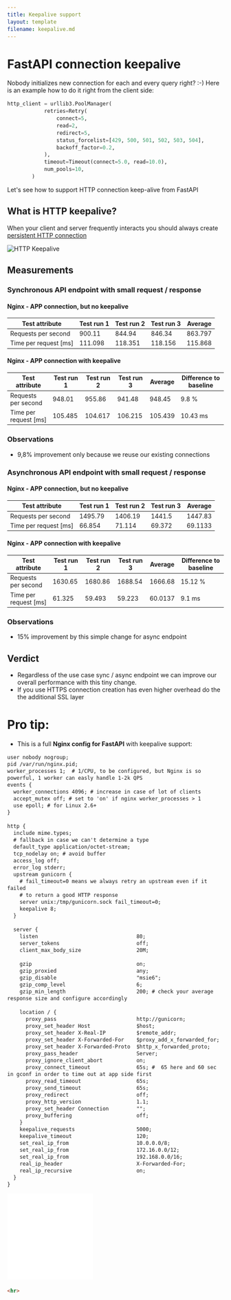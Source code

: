 ```yaml
---
title: Keepalive support
layout: template
filename: keepalive.md
---
```


# FastAPI connection keepalive

Nobody initializes new connection for each and every query right? :-)
Here is an example how to do it right from the client side:
```python
http_client = urllib3.PoolManager(
            retries=Retry(
                connect=5,
                read=2,
                redirect=5,
                status_forcelist=[429, 500, 501, 502, 503, 504],
                backoff_factor=0.2,
            ),
            timeout=Timeout(connect=5.0, read=10.0),
            num_pools=10,
        )
```
Let's see how to support HTTP connection keep-alive from FastAPI


## What is HTTP keepalive?

When your client and server frequently interacts you should always create [persistent HTTP connection](
https://en.wikipedia.org/wiki/HTTP_persistent_connection)

<img src="https://upload.wikimedia.org/wikipedia/commons/thumb/d/d5/HTTP_persistent_connection.svg/600px-HTTP_persistent_connection.svg.png" alt="HTTP Keepalive">


## Measurements

### Synchronous API endpoint with small request / response

#### Nginx - APP connection, but no keepalive


| **Test attribute**    |   **Test run 1** |   **Test run 2** |   **Test run 3** |   **Average** |
|-----------------------|------------------|------------------|------------------|---------------|
| Requests per second   |          900.11  |          844.94  |          846.34  |       863.797 |
| Time per request [ms] |          111.098 |          118.351 |          118.156 |       115.868 |


#### Nginx - APP connection with keepalive

| **Test attribute**    |   **Test run 1** |   **Test run 2** |   **Test run 3** |   **Average** | Difference to baseline   |
|-----------------------|------------------|------------------|------------------|---------------|--------------------------|
| Requests per second   |          948.01  |          955.86  |          941.48  |       948.45  | 9.8 %                    |
| Time per request [ms] |          105.485 |          104.617 |          106.215 |       105.439 | 10.43 ms                 |


### Observations
* 9,8% improvement only because we reuse our existing connections

### Asynchronous API endpoint with small request / response

#### Nginx - APP connection, but no keepalive

| **Test attribute**    |   **Test run 1** |   **Test run 2** |   **Test run 3** |   **Average** |
|-----------------------|------------------|------------------|------------------|---------------|
| Requests per second   |         1495.79  |         1406.19  |         1441.5   |     1447.83   |
| Time per request [ms] |           66.854 |           71.114 |           69.372 |       69.1133 |


#### Nginx - APP connection with keepalive

| **Test attribute**    |   **Test run 1** |   **Test run 2** |   **Test run 3** |   **Average** | Difference to baseline   |
|-----------------------|------------------|------------------|------------------|---------------|--------------------------|
| Requests per second   |         1630.65  |         1680.86  |         1688.54  |     1666.68   | 15.12 %                  |
| Time per request [ms] |           61.325 |           59.493 |           59.223 |       60.0137 | 9.1 ms                   |

### Observations
* 15% improvement by this simple change for async endpoint

## Verdict

* Regardless of the use case sync / async endpoint we can improve our overall performance with this tiny change. 
* If you use HTTPS connection creation has even higher overhead do the the additional SSL layer

# Pro tip:

* This is a full **Nginx config for FastAPI** with keepalive support:

```shell
user nobody nogroup;
pid /var/run/nginx.pid;
worker_processes 1;  # 1/CPU, to be configured, but Nginx is so powerful, 1 worker can easly handle 1-2k QPS 
events {
  worker_connections 4096; # increase in case of lot of clients
  accept_mutex off; # set to 'on' if nginx worker_processes > 1
  use epoll; # for Linux 2.6+
}

http {
  include mime.types;
  # fallback in case we can't determine a type
  default_type application/octet-stream;
  tcp_nodelay on; # avoid buffer
  access_log off;
  error_log stderr;
  upstream gunicorn {
    # fail_timeout=0 means we always retry an upstream even if it failed
    # to return a good HTTP response
    server unix:/tmp/gunicorn.sock fail_timeout=0;
    keepalive 8;
  }

  server {
    listen                                80;
    server_tokens                         off;
    client_max_body_size                  20M;

    gzip                                  on;
    gzip_proxied                          any;
    gzip_disable                          "msie6";
    gzip_comp_level                       6;
    gzip_min_length                       200; # check your average response size and configure accordingly

    location / {
      proxy_pass                          http://gunicorn;
      proxy_set_header Host               $host;
      proxy_set_header X-Real-IP          $remote_addr;
      proxy_set_header X-Forwarded-For    $proxy_add_x_forwarded_for;
      proxy_set_header X-Forwarded-Proto  $http_x_forwarded_proto;
      proxy_pass_header                   Server;
      proxy_ignore_client_abort           on;
      proxy_connect_timeout               65s; #  65 here and 60 sec in gconf in order to time out at app side first
      proxy_read_timeout                  65s;
      proxy_send_timeout                  65s;
      proxy_redirect                      off;
      proxy_http_version                  1.1;
      proxy_set_header Connection         "";
      proxy_buffering                     off;
    }
    keepalive_requests                    5000;  
    keepalive_timeout                     120;
    set_real_ip_from                      10.0.0.0/8;
    set_real_ip_from                      172.16.0.0/12;
    set_real_ip_from                      192.168.0.0/16;
    real_ip_header                        X-Forwarded-For;
    real_ip_recursive                     on;
  }
}

```
![](./test.svg)
```html
<hr>
```
